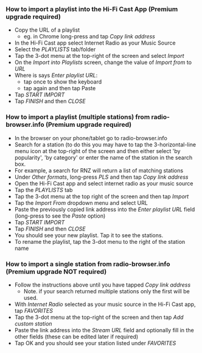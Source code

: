 ### How to import a playlist into the Hi-Fi Cast App (Premium upgrade required)
+ Copy the URL of a playlist
  + eg. in Chrome long-press and tap _Copy link address_
+ In the Hi-Fi Cast app select Internet Radio as your Music Source
+ Select the _PLAYLISTS_ tab/folder
+ Tap the 3-dot menu at the top-right of the screen and select _Import_
+ On the _Import into Playlists_ screen, change the value of _Import from_ to _URL_
+ Where is says _Enter playlist URL_:
  + tap once to show the keyboard
  + tap again and then tap Paste
+ Tap _START IMPORT_
+ Tap _FINISH_ and then _CLOSE_


### How to import a playlist (multiple stations) from radio-browser.info (Premium upgrade required)
+ In the browser on your phone/tablet go to radio-browser.info
+ Search for a station (to do this you may have to tap the 3-horizontal-line menu icon at the top-right of the screen and then either select 'by popularity', 'by category' or enter the name of the station in the search box.
+ For example, a search for RNZ will return a list of matching stations
+ Under _Other formats_, long-press _PLS_ and then tap _Copy link address_
+ Open the Hi-Fi Cast app and select internet radio as your music source
+ Tap the _PLAYLISTS_ tab
+ Tap the 3-dot menu at the top right of the screen and then tap _Import_
+ Tap the _Import From_ dropdown menu and select URL
+ Paste the previously copied link address into the _Enter playlist URL_ field (long-press to see the _Paste_ option)
+ Tap _START IMPORT_
+ Tap _FINISH_ and then _CLOSE_
+ You should see your new playlist. Tap it to see the stations.
+ To rename the playlist, tap the 3-dot menu to the right of the station name

### How to import a single station from radio-browser.info (Premium upgrade NOT required)
+ Follow the instructions above until you have tapped _Copy link address_
  + Note. if your search returned multiple stations only the first will be used.
+ With _Internet Radio_ selected as your music source in the Hi-Fi Cast app, tap _FAVORITES_
+ Tap the 3-dot menu at the top-right of the screen and then tap _Add custom station_
+ Paste the link address into the _Stream URL_ field and optionally fill in the other fields (these can be edited later if required)
+ Tap OK and you should see your station listed under _FAVORITES_

